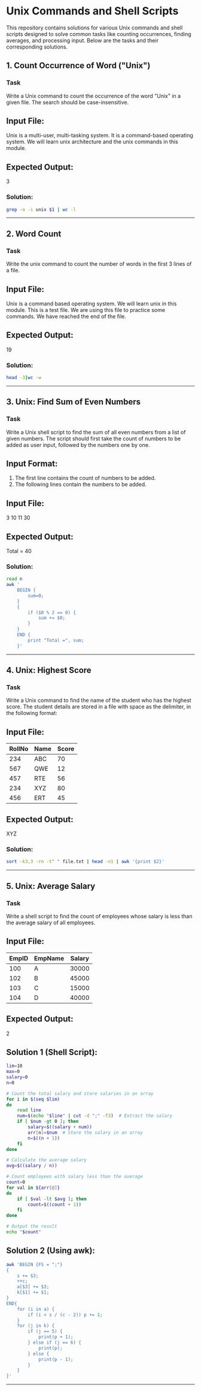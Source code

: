 # Unix Commands and Shell Scripts

This repository contains solutions for various Unix commands and shell scripts designed to solve common tasks like counting occurrences, finding averages, and processing input. Below are the tasks and their corresponding solutions.


## 1. **Count Occurrence of Word ("Unix")**

### Task

Write a Unix command to count the occurrence of the word "Unix" in a given file. The search should be case-insensitive.

## Input File:

Unix is a multi-user, multi-tasking system. It is a command-based operating system. We will learn unix architecture and the unix commands in this module.

## Expected Output:
3

### Solution:

```bash
grep -o -i unix $1 | wc -l
```
---

## 2. **Word Count**

### Task
Write the unix command to count the number of words in the first 3 lines of a file.

## Input File:
Unix is a command based operating system.
We will learn unix in this module.
This is a test file.
We are using this file to practice some commands.
We have reached the end of the file.

## Expected Output:
19

### Solution:

```bash
head -3|wc -w
```
---

## 3. **Unix: Find Sum of Even Numbers**

### Task
Write a Unix shell script to find the sum of all even numbers from a list of given numbers. The script should first take the count of numbers to be added as user input, followed by the numbers one by one.

## Input Format:
1. The first line contains the count of numbers to be added.
2. The following lines contain the numbers to be added.

## Input File:
3 10 11 30

## Expected Output:
Total = 40

### Solution:

```bash
read n
awk '
    BEGIN {
        sum=0;
    }
    { 
        if ($0 % 2 == 0) {
            sum += $0;
        }
    }
    END {
        print "Total =", sum;
    }'
```
---

## 4. **Unix: Highest Score**

### Task
Write a Unix command to find the name of the student who has the highest score. The student details are stored in a file with space as the delimiter, in the following format:

## Input File:
| RollNo | Name | Score |
|--------|------|-------|
| 234    | ABC  | 70    |
| 567    | QWE  | 12    |
| 457    | RTE  | 56    |
| 234    | XYZ  | 80    |
| 456    | ERT  | 45    |

## Expected Output:
XYZ

### Solution:

```bash
sort -k3,3 -rn -t" " file.txt | head -n1 | awk '{print $2}'
```
---

## 5. Unix: Average Salary

### Task
Write a shell script to find the count of employees whose salary is less than the average salary of all employees. 

## Input File:
| EmpID | EmpName | Salary |
|-------|---------|--------|
| 100   | A       | 30000  |
| 102   | B       | 45000  |
| 103   | C       | 15000  |
| 104   | D       | 40000  |

## Expected Output:
2

## Solution 1 (Shell Script):

```bash
lim=10
max=0
salary=0
n=0

# Count the total salary and store salaries in an array
for i in $(seq $lim)
do
    read line
    num=$(echo "$line" | cut -d ";" -f3)  # Extract the salary
    if [ $num -gt 0 ]; then 
        salary=$((salary + num))
        arr[n]=$num  # Store the salary in an array
        n=$((n + 1))
    fi
done

# Calculate the average salary
avg=$((salary / n))

# Count employees with salary less than the average
count=0
for val in ${arr[@]}
do
    if [ $val -lt $avg ]; then
        count=$((count + 1))
    fi
done

# Output the result
echo "$count"
```

## Solution 2 (Using awk):

```bash
awk 'BEGIN {FS = ";"} 
{ 
    s += $3; 
    ++c;
    a[$3] += $3;
    k[$1] += $1;
}  
END{
    for (i in a) {
        if (i < s / (c - 2)) p += 1;
    }
    for (j in k) {
        if (j == 5) {
            print(p + 1);
        } else if (j == 6) {
            print(p);
        } else {
            print(p - 1);
        }
    }
}'
```
---
